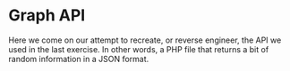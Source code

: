 # Graph API

Here we come on our attempt to recreate, or reverse engineer, the API we used in the last exercise. In other words, a PHP file that returns a bit of random information in a JSON format.